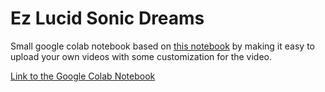 # Ez Lucid Sonic Dreams

Small google colab notebook based on [this notebook](https://colab.research.google.com/drive/1Y5i50xSFIuN3V4Md8TB30_GOAtts7RQD?usp=sharing#scrollTo=vGvz9tH_CXrf) by making it easy to upload your own videos with some customization for the video.

[Link to the Google Colab Notebook](https://colab.research.google.com/drive/1ac6dwGUJGQ75YzfZmyNZ4KKncFdFyAV7)
